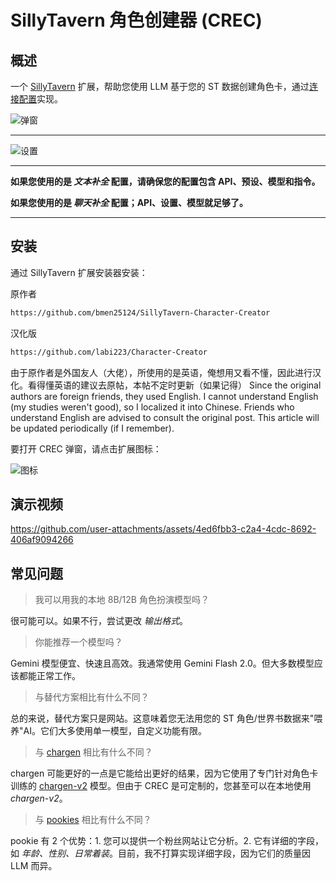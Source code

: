 # SillyTavern 角色创建器 (CREC)

## 概述

一个 [SillyTavern](https://docs.sillytavern.app/) 扩展，帮助您使用 LLM 基于您的 ST 数据创建角色卡，通过[连接配置](https://docs.sillytavern.app/usage/core-concepts/connection-profiles/)实现。

![弹窗](images/popup.png)

---

![设置](images/settings.png)

---

**如果您使用的是 _文本补全_ 配置，请确保您的配置包含 API、预设、模型和指令。**

**如果您使用的是 _聊天补全_ 配置；API、设置、模型就足够了。**

---

## 安装

通过 SillyTavern 扩展安装器安装：

原作者
```txt
https://github.com/bmen25124/SillyTavern-Character-Creator
```
汉化版
```txt
https://github.com/labi223/Character-Creator
```
由于原作者是外国友人（大佬），所使用的是英语，俺想用又看不懂，因此进行汉化。看得懂英语的建议去原帖，本帖不定时更新（如果记得）
Since the original authors are foreign friends, they used English. I cannot understand English (my studies weren't good), so I localized it into Chinese. Friends who understand English are advised to consult the original post. This article will be updated periodically (if I remember).

要打开 CREC 弹窗，请点击扩展图标：

![图标](images/icon.png)

## 演示视频

https://github.com/user-attachments/assets/4ed6fbb3-c2a4-4cdc-8692-406af9094266

## 常见问题

> 我可以用我的本地 8B/12B 角色扮演模型吗？

很可能可以。如果不行，尝试更改 _输出格式_。

> 你能推荐一个模型吗？

Gemini 模型便宜、快速且高效。我通常使用 Gemini Flash 2.0。但大多数模型应该都能正常工作。

> 与替代方案相比有什么不同？

总的来说，替代方案只是网站。这意味着您无法用您的 ST 角色/世界书数据来"喂养"AI。它们大多使用单一模型，自定义功能有限。

> 与 [chargen](https://chargen.kubes-lab.com/) 相比有什么不同？

chargen 可能更好的一点是它能给出更好的结果，因为它使用了专门针对角色卡训练的 [chargen-v2](https://huggingface.co/kubernetes-bad/chargen-v2) 模型。但由于 CREC 是可定制的，您甚至可以在本地使用 _chargen-v2_。

> 与 [pookies](https://pookies.ai/create) 相比有什么不同？

pookie 有 2 个优势：1. 您可以提供一个粉丝网站让它分析。2. 它有详细的字段，如 _年龄、性别、日常着装_。目前，我不打算实现详细字段，因为它们的质量因 LLM 而异。
